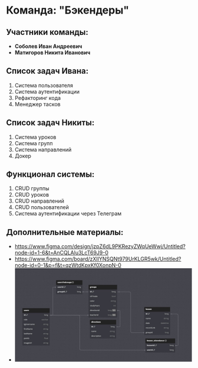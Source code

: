 # Команда: "Бэкендеры"

## Участники команды:
- **Соболев Иван Андреевич**
- **Матигоров Никита Иванович**

## Список задач Ивана:
1. Система пользователя
2. Система аутентификации
3. Рефакторинг кода
4. Менеджер тасков

## Список задач Никиты:
1. Система уроков
2. Система групп
3. Система направлений
4. Докер

## Функционал системы:
1. CRUD группы
2. CRUD уроков
3. CRUD направлений
4. CRUD пользователей
5. Система аутентификации через Телеграм

## Дополнительные материалы:
- https://www.figma.com/design/jzpZ6dL9PKRezyZWqUeWwj/Untitled?node-id=1-6&t=AnCQLAlu3LcT69J9-0
- https://www.figma.com/board/zXlIYNSQNt979UrKLGR5wk/Untitled?node-id=0-1&p=f&t=qzWtdKpxKf0XonpN-0
- ![img.jpg](img.jpg)

